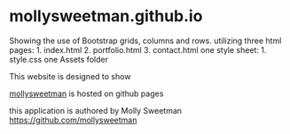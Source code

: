 # mollysweetman.github.io

Showing the use of Bootstrap grids, columns and rows. 
utilizing three html pages: 
    1. index.html
    2. portfolio.html
    3. contact.html
one style sheet:
    1. style.css
one Assets folder

This website is designed to show 



[mollysweetman](https://github.com/mollysweetman/mollysweetman.github.io) is hosted on github pages

this application is authored by Molly Sweetman https://github.com/mollysweetman